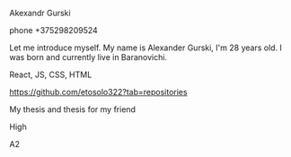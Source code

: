 Akexandr Gurski

phone +375298209524

Let me introduce myself. My name is Alexander Gurski, I'm 28 years old. I was born and currently live in Baranovichi.

React, JS, CSS, HTML

https://github.com/etosolo322?tab=repositories

My thesis and thesis for my friend

High

A2
